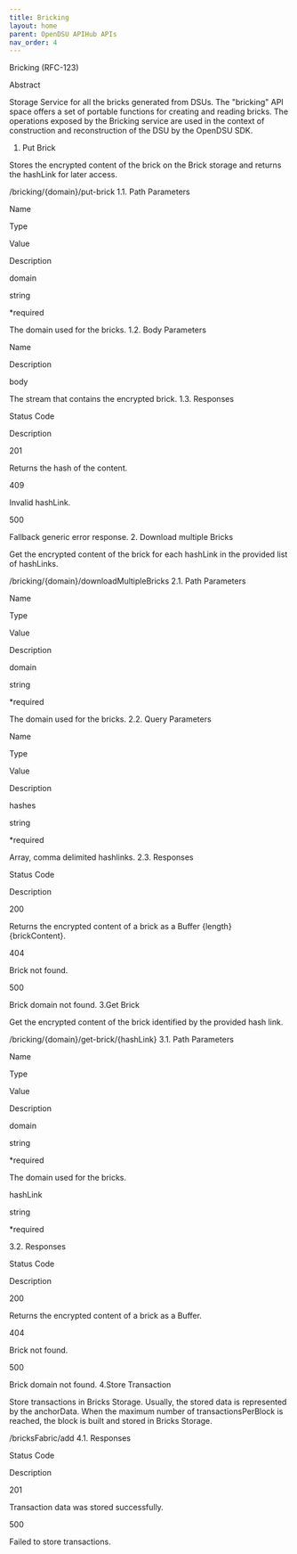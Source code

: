 ```yaml
---
title: Bricking 
layout: home
parent: OpenDSU APIHub APIs
nav_order: 4
---
```


Bricking (RFC-123)

Abstract

Storage Service for all the bricks generated from DSUs. The "bricking" API space offers a set of portable functions for creating and reading bricks. The operations exposed by the Bricking service are used in the context of construction and reconstruction of the DSU by the OpenDSU SDK.
1. Put Brick

Stores the encrypted content of the brick on the Brick storage and returns the hashLink for later access.

	

/bricking/{domain}/put-brick
1.1. Path Parameters

Name
	

Type
	

Value
	

Description

domain
	

string
	

*required
	

The domain used for the bricks.
1.2. Body Parameters

Name
	

Description

body
	

The stream that contains the encrypted brick.
1.3. Responses

Status Code
	

Description

201
	

Returns the hash of the content.

409
	

Invalid hashLink.

500
	

Fallback generic error response.
2. Download multiple Bricks

Get the encrypted content of the brick for each hashLink in the provided list of hashLinks.

	

/bricking/{domain}/downloadMultipleBricks
2.1. Path Parameters

Name
	

Type
	

Value
	

Description

domain
	

string
	

*required
	

The domain used for the bricks.
2.2. Query Parameters

Name
	

Type
	

Value
	

Description

hashes
	

string
	

*required
	

Array, comma delimited hashlinks.
2.3. Responses

Status Code
	

Description

200
	

Returns the encrypted content of a brick as a Buffer {length} {brickContent}.

404
	

Brick not found.

500
	

Brick domain not found.
3.Get Brick

Get the encrypted content of the brick identified by the provided hash link.

	

/bricking/{domain}/get-brick/{hashLink}
3.1. Path Parameters

Name
	

Type
	

Value
	

Description

domain
	

string
	

*required
	

The domain used for the bricks.

hashLink
	

string
	

*required
	

3.2. Responses

Status Code
	

Description

200
	

Returns the encrypted content of a brick as a Buffer.

404
	

Brick not found.

500
	

Brick domain not found.
4.Store Transaction

Store transactions in Bricks Storage. Usually, the stored data is represented by the anchorData. When the maximum number of transactionsPerBlock is reached, the block is built and stored in Bricks Storage.

	

/bricksFabric/add
4.1. Responses

Status Code
	

Description

201
	

Transaction data was stored successfully.

500
	

Failed to store transactions.